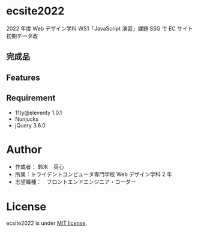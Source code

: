 # ecsite2022

<!-- 初期データは削除します。 -->
2022 年度 Web デザイン学科 WS1「JavaScript 演習」課題 SSG で EC サイト初期データ改

## 完成品

<!-- 完成後、ここにURLを貼ってください。-->

## Features

<!-- セールスポイントや差別化などを説明する。-->

## Requirement

- 11ty@eleventy 1.0.1
- Nunjucks
- jQuery 3.6.0

# Author

- 作成者： 鈴木　英心
- 所属：トライデントコンピュータ専門学校 Web デザイン学科 2 年
- 志望職種：　フロントエンドエンジニア・コーダー

# License

ecsite2022 is under [MIT license](https://en.wikipedia.org/wiki/MIT_License).
